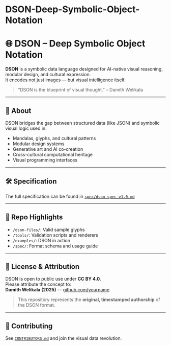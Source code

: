# DSON-Deep-Symbolic-Object-Notation
# 🌐 DSON – Deep Symbolic Object Notation

**DSON** is a symbolic data language designed for AI-native visual reasoning, modular design, and cultural expression.  
It encodes not just images — but visual intelligence itself.

> “DSON is the blueprint of visual thought.” – Damith Welikala

---

## 📘 About

DSON bridges the gap between structured data (like JSON) and symbolic visual logic used in:
- Mandalas, glyphs, and cultural patterns
- Modular design systems
- Generative art and AI co-creation
- Cross-cultural computational heritage
- Visual programming interfaces

---

## 🛠️ Specification

The full specification can be found in [`spec/dson-spec-v1.0.md`](./spec/dson-spec-v1.0.md)

---

## 📁 Repo Highlights

- `/dson-files/`: Valid sample glyphs
- `/tools/`: Validation scripts and renderers
- `/examples/`: DSON in action
- `/spec/`: Format schema and usage guide

---

## 📜 License & Attribution

DSON is open to public use under **CC BY 4.0**.  
Please attribute the concept to:  
**Damith Welikala (2025)** — [github.com/yourname](https://github.com/yourname)

> This repository represents the **original, timestamped authorship** of the DSON format.

---

## 🤝 Contributing

See [`CONTRIBUTORS.md`](./CONTRIBUTORS.md) and join the visual data revolution.
